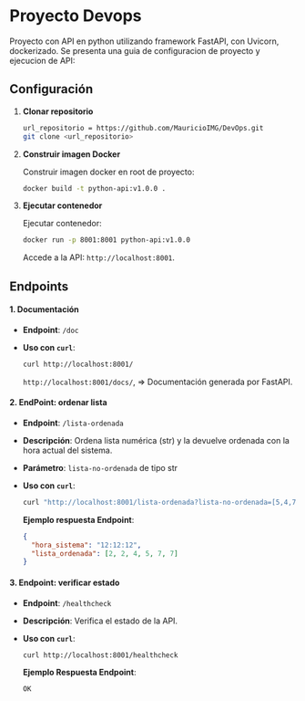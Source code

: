 # Proyecto Devops

Proyecto con API en python utilizando framework FastAPI, con Uvicorn, dockerizado.
Se presenta una guia de configuracion de proyecto y ejecucion de API:

## Configuración

1. **Clonar repositorio**

   ```Bash
   url_repositorio = https://github.com/MauricioIMG/DevOps.git
   git clone <url_repositorio>
   ```

2. **Construir imagen Docker**

   Construir imagen docker en root de proyecto: 

   ```Bash
   docker build -t python-api:v1.0.0 .
   ```

3. **Ejecutar contenedor**

   Ejecutar contenedor:

   ```bash
   docker run -p 8001:8001 python-api:v1.0.0
   ```

   Accede a la API: `http://localhost:8001`.

## Endpoints

#### 1. Documentación

- **Endpoint**: `/doc`
- **Uso con `curl`**:

  ```bash
  curl http://localhost:8001/
  ```

  `http://localhost:8001/docs/`, => Documentación generada por FastAPI.

#### 2. EndPoint: ordenar lista

- **Endpoint**: `/lista-ordenada`
- **Descripción**: Ordena lista numérica (str) y la devuelve ordenada
 con la hora actual del sistema.
- **Parámetro**: `lista-no-ordenada` de tipo str
- **Uso con `curl`**:

  ```bash
  curl "http://localhost:8001/lista-ordenada?lista-no-ordenada=[5,4,7,2,7,2]"
  ```

  **Ejemplo respuesta Endpoint**:

  ```json
  {
    "hora_sistema": "12:12:12",
    "lista_ordenada": [2, 2, 4, 5, 7, 7]
  }
  ```

#### 3. Endpoint: verificar estado

- **Endpoint**: `/healthcheck`
- **Descripción**: Verifica el estado de la API.
- **Uso con `curl`**:

  ```bash
  curl http://localhost:8001/healthcheck
  ```

  **Ejemplo Respuesta Endpoint**:

  ```text
  OK
  ```